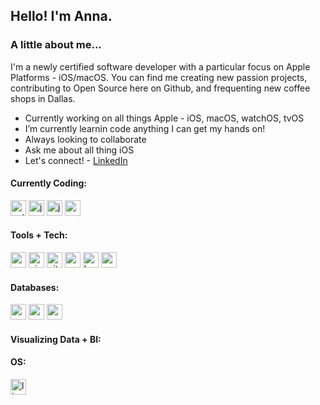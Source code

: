 <h2> Hello! I'm Anna. </h2>
<h3> A little about me... </h3>

I'm a newly certified software developer with a particular focus on Apple Platforms - iOS/macOS. You can find me creating new passion projects, contributing to Open Source here on Github, and frequenting new coffee shops in Dallas.

- Currently working on all things Apple - iOS, macOS, watchOS, tvOS
- I’m currently learnin code anything I can get my hands on!
- Always looking to collaborate
- Ask me about all thing iOS
- Let's connect! - [LinkedIn](https://www.linkedin.com/in/anna-mattingly/)

<h4> Currently Coding: </h4>
<p align="left">
<img src="https://cdn.jsdelivr.net/gh/devicons/devicon/icons/python/python-original.svg" alt="python" width="25" height="25"/>
<img src="https://cdn.jsdelivr.net/gh/devicons/devicon/icons/java/java-original.svg" alt="java" width="25" height="25"/>
<img src="https://cdn.jsdelivr.net/gh/devicons/devicon/icons/javascript/javascript-original.svg" alt="javascript" width="25" height="25"/>
<img src="https://cdn.jsdelivr.net/gh/devicons/devicon/icons/c/c-original.svg" alt="c" width="25" height="25"/>
</p>

<h4> Tools + Tech: </h4>
<p align="left">
<img src="https://cdn.jsdelivr.net/gh/devicons/devicon/icons/react/react-original.svg" alt="react" width="25" height="25"/>
<img src="https://cdn.jsdelivr.net/gh/devicons/devicon/icons/vim/vim-original.svg" alt="vim" width="25" height="25"/>
<img src="https://cdn.jsdelivr.net/gh/devicons/devicon/icons/git/git-original.svg" alt="git" width="25" height="25"/>
<img src="https://cdn.jsdelivr.net/gh/devicons/devicon/icons/webpack/webpack-original.svg" alt="webpack" width="25" height="25"/>
<img src="https://cdn.jsdelivr.net/gh/devicons/devicon/icons/babel/babel-original.svg" alt="babel" width="25" height="25"/>
<img src="https://cdn.jsdelivr.net/gh/devicons/devicon/icons/express/express-original.svg" alt="express" width="25" height="25"/>
</p>

<h4> Databases: </h4>
<p align="left">
<img src="https://cdn.jsdelivr.net/gh/devicons/devicon/icons/postgresql/postgresql-original.svg" alt="postgresql" width="25" height="25"/>
<img src="https://cdn.jsdelivr.net/gh/devicons/devicon/icons/mysql/mysql-original.svg" alt="mysql" width="25" height="25"/>
<img src="https://cdn.jsdelivr.net/gh/devicons/devicon/icons/oracle/oracle-original.svg" alt="oracle" width="25" height="25"/>
</p>

<h4> Visualizing Data + BI: </h4>
<p align="left">
</p>

<h4> OS: </h4>
<p align="left">
<img src="https://cdn.jsdelivr.net/gh/devicons/devicon/icons/linux/linux-original.svg" alt="linux" width="25" height="25"/>
</p>
